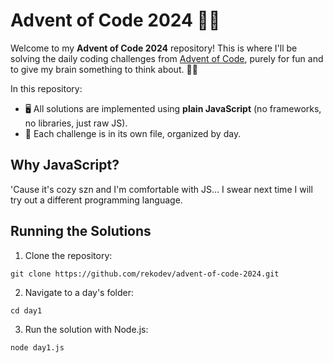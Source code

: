 # Advent of Code 2024 🎄✨

Welcome to my **Advent of Code 2024** repository! This is where I'll be solving the daily coding challenges from [Advent of Code](https://adventofcode.com/2024), purely for fun and to give my brain something to think about. 🎅🤓

In this repository:
- 🖥️ All solutions are implemented using **plain JavaScript** (no frameworks, no libraries, just raw JS).
- 📜 Each challenge is in its own file, organized by day.

## Why JavaScript?
'Cause it's cozy szn and I'm comfortable with JS... I swear next time I will try out a different programming language.

## Running the Solutions
1. Clone the repository:
```
git clone https://github.com/rekodev/advent-of-code-2024.git
```
2. Navigate to a day's folder:
```
cd day1
```
3. Run the solution with Node.js:
```
node day1.js
```
